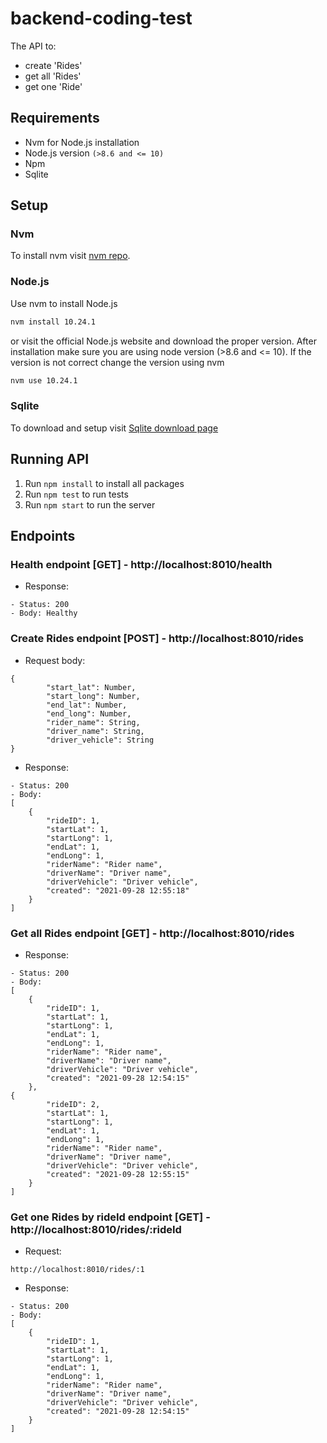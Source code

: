 # backend-coding-test

The API to:
- create 'Rides'
- get all 'Rides'
- get one 'Ride'

## Requirements
- Nvm for Node.js installation
- Node.js version `(>8.6 and <= 10)`
- Npm
- Sqlite

## Setup
### Nvm
To install nvm visit [nvm repo](https://github.com/nvm-sh/nvm/blob/master/README.md).
### Node.js
Use nvm to install Node.js
```bash
nvm install 10.24.1
```
or visit the official Node.js website and download the proper version. After installation make sure you are using node version (>8.6 and <= 10). If the version is not correct change the version using nvm
```bash
nvm use 10.24.1
```

### Sqlite
To download and setup visit [Sqlite download page](https://www.sqlite.org/download.html)

## Running API
1. Run `npm install` to install all packages
2. Run `npm test` to run tests
3. Run `npm start` to run the server

## Endpoints
### Health endpoint [GET] - http://localhost:8010/health

- Response:
```
- Status: 200
- Body: Healthy
```
### Create Rides endpoint [POST] - http://localhost:8010/rides
- Request body:
```
{
        "start_lat": Number,
        "start_long": Number,
        "end_lat": Number,
        "end_long": Number,
        "rider_name": String,
        "driver_name": String,
        "driver_vehicle": String
}
```
- Response:
```
- Status: 200
- Body:
[
    {
        "rideID": 1,
        "startLat": 1,
        "startLong": 1,
        "endLat": 1,
        "endLong": 1,
        "riderName": "Rider name",
        "driverName": "Driver name",
        "driverVehicle": "Driver vehicle",
        "created": "2021-09-28 12:55:18"
    }
]
```
### Get all Rides endpoint [GET] - http://localhost:8010/rides
- Response:
```
- Status: 200
- Body:
[
    {
        "rideID": 1,
        "startLat": 1,
        "startLong": 1,
        "endLat": 1,
        "endLong": 1,
        "riderName": "Rider name",
        "driverName": "Driver name",
        "driverVehicle": "Driver vehicle",
        "created": "2021-09-28 12:54:15"
    },
{
        "rideID": 2,
        "startLat": 1,
        "startLong": 1,
        "endLat": 1,
        "endLong": 1,
        "riderName": "Rider name",
        "driverName": "Driver name",
        "driverVehicle": "Driver vehicle",
        "created": "2021-09-28 12:55:15"
    }
]
```
### Get one Rides by rideId endpoint [GET] - http://localhost:8010/rides/:rideId
- Request:
```
http://localhost:8010/rides/:1
```
- Response:
```
- Status: 200
- Body:
[
    {
        "rideID": 1,
        "startLat": 1,
        "startLong": 1,
        "endLat": 1,
        "endLong": 1,
        "riderName": "Rider name",
        "driverName": "Driver name",
        "driverVehicle": "Driver vehicle",
        "created": "2021-09-28 12:54:15"
    }
]
```
